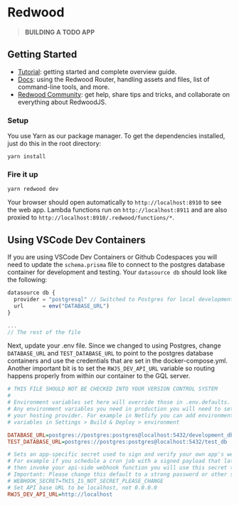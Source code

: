# Redwood

> **BUILDING A TODO APP**

## Getting Started
- [Tutorial](https://redwoodjs.com/tutorial/welcome-to-redwood): getting started and complete overview guide.
- [Docs](https://redwoodjs.com/docs/introduction): using the Redwood Router, handling assets and files, list of command-line tools, and more.
- [Redwood Community](https://community.redwoodjs.com): get help, share tips and tricks, and collaborate on everything about RedwoodJS.

### Setup

You use Yarn as our package manager. To get the dependencies installed, just do this in the root directory:

```terminal
yarn install
```

### Fire it up

```terminal
yarn redwood dev
```

Your browser should open automatically to `http://localhost:8910` to see the web app. Lambda functions run on `http://localhost:8911` and are also proxied to `http://localhost:8910/.redwood/functions/*`.

## Using VSCode Dev Containers

If you are using VSCode Dev Containers or Github Codespaces you will need to update the `schema.prisma` file to connect to the postgres database container for development and testing. Your `datasource db` should look like the following:

```js
datasource db {
  provider = "postgresql" // Switched to Postgres for local development
  url      = env("DATABASE_URL")
}

...
// The rest of the file
```

Next, update your .env file. Since we changed to using Postgres, change `DATABASE_URL` and `TEST_DATABASE_URL` to point to the postgres database containers and use the credentials that are set in the docker-compose.yml. Another important bit is to set the `RWJS_DEV_API_URL` variable so routing happens properly from within our container to the GQL server.

```ini
# THIS FILE SHOULD NOT BE CHECKED INTO YOUR VERSION CONTROL SYSTEM
#
# Environment variables set here will override those in .env.defaults.
# Any environment variables you need in production you will need to setup with
# your hosting provider. For example in Netlify you can add environment
# variables in Settings > Build & Deploy > environment

DATABASE_URL=postgres://postgres:postgres@localhost:5432/development_db
TEST_DATABASE_URL=postgres://postgres:postgres@localhost:5432/test_db

# Sets an app-specific secret used to sign and verify your own app's webhooks.
# For example if you schedule a cron job with a signed payload that later will
# then invoke your api-side webhook function you will use this secret to sign and the verify.
# Important: Please change this default to a strong password or other secret
# WEBHOOK_SECRET=THIS_IS_NOT_SECRET_PLEASE_CHANGE
# Set API base URL to be localhost, not 0.0.0.0
RWJS_DEV_API_URL=http://localhost
```
